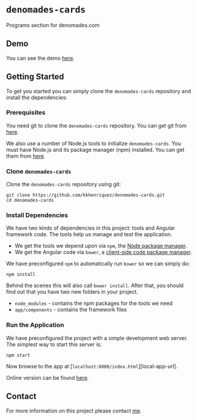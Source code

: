# `denomades-cards`
Programs section for denomades.com

## Demo

You can see the demo [here](https://kkhenriquez.github.io/denomades-cards).

## Getting Started

To get you started you can simply clone the `denomades-cards` repository and install the dependencies:

### Prerequisites

You need git to clone the `denomades-cards` repository. You can get git from [here][git].

We also use a number of Node.js tools to initialize `denomades-cards`. You must have Node.js
and its package manager (npm) installed. You can get them from [here][node].

### Clone `denomades-cards`

Clone the `denomades-cards` repository using git:

```
git clone https://github.com/kkhenriquez/denomades-cards.git
cd denomades-cards
```

### Install Dependencies

We have two kinds of dependencies in this project: tools and Angular framework code. The tools help
us manage and test the application.

* We get the tools we depend upon via `npm`, the [Node package manager][npm].
* We get the Angular code via `bower`, a [client-side code package manager][bower].

We have preconfigured `npm` to automatically run `bower` so we can simply do:

```
npm install
```

Behind the scenes this will also call `bower install`. After that, you should find out that you have
two new folders in your project.

* `node_modules` - contains the npm packages for the tools we need
* `app/components` - contains the framework files


### Run the Application

We have preconfigured the project with a simple development web server. The simplest way to start
this server is:

```
npm start
```

Now browse to the app at [`localhost:8000/index.html`][local-app-url].

Online version can be found [here][app-link].


## Contact

For more information on this project please contact [me][kevin].

[angularjs]: https://angularjs.org/
[bower]: http://bower.io/
[git]: https://git-scm.com/
[http-server]: https://github.com/indexzero/http-server
[node]: https://nodejs.org/
[npm]: https://www.npmjs.org/
[app-link]: https://kkhenriquez.github.io/denomades-cards
[multicaja]: https://www.multicaja.cl/paypal/
[kevin]: kevinkonrad93@gmail.com
